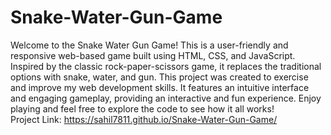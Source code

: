 # Snake-Water-Gun-Game
Welcome to the Snake Water Gun Game! This is a user-friendly and responsive web-based game built using HTML, CSS, and JavaScript. Inspired by the classic rock-paper-scissors game, it replaces the traditional options with snake, water, and gun.
This project was created to exercise and improve my web development skills. It features an intuitive interface and engaging gameplay, providing an interactive and fun experience. Enjoy playing and feel free to explore the code to see how it all works!  
Project Link: https://sahil7811.github.io/Snake-Water-Gun-Game/
